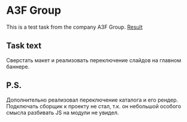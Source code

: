 # A3F Group

This is a test task from the company A3F Group.
[Result](https://loveravel.github.io/a3f-group/)

## Task text
Сверстать макет и реализовать переключение слайдов на главном баннере. 

## P.S. 
Дополнительно реализовал переключение каталога и его рендер.
Подключать сборщик к проекту не стал, т.к. он небольшой особого смысла разбивать JS на модули не увидел.
